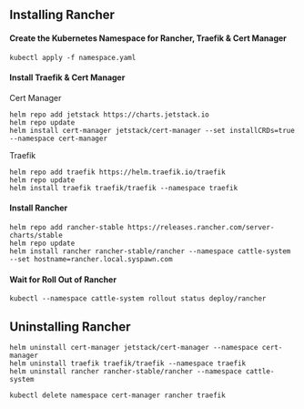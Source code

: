 ## Installing Rancher

#### Create the Kubernetes Namespace for Rancher, Traefik & Cert Manager
```
kubectl apply -f namespace.yaml
```

#### Install Traefik & Cert Manager

Cert Manager
```
helm repo add jetstack https://charts.jetstack.io
helm repo update
helm install cert-manager jetstack/cert-manager --set installCRDs=true --namespace cert-manager 
```

Traefik
```
helm repo add traefik https://helm.traefik.io/traefik
helm repo update
helm install traefik traefik/traefik --namespace traefik 
```

#### Install Rancher
```
helm repo add rancher-stable https://releases.rancher.com/server-charts/stable
helm repo update
helm install rancher rancher-stable/rancher --namespace cattle-system --set hostname=rancher.local.syspawn.com
```

#### Wait for Roll Out of Rancher
```
kubectl --namespace cattle-system rollout status deploy/rancher
```

## Uninstalling Rancher
```
helm uninstall cert-manager jetstack/cert-manager --namespace cert-manager
helm uninstall traefik traefik/traefik --namespace traefik
helm uninstall rancher rancher-stable/rancher --namespace cattle-system

kubectl delete namespace cert-manager rancher traefik
```
